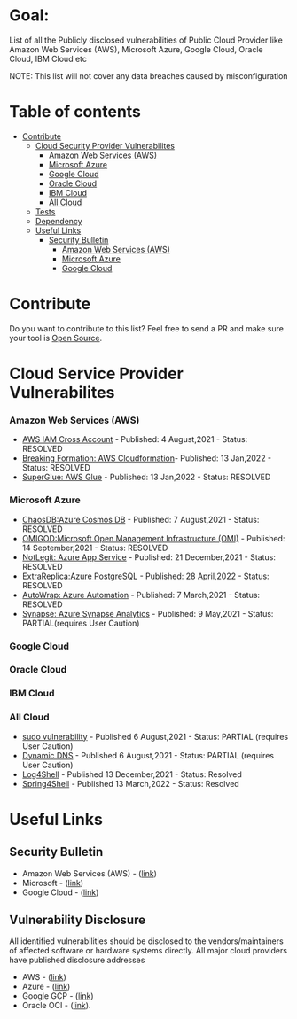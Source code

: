 # Goal:
List of all the Publicly disclosed vulnerabilities of Public Cloud Provider like Amazon Web Services (AWS), Microsoft Azure, Google Cloud, Oracle Cloud, IBM Cloud etc

NOTE: This list will not cover any data breaches caused by misconfiguration

Table of contents
=================

<!--ts-->

* [Contribute](#Contribute)
   * [Cloud Security Provider Vulnerabilites](#Cloud-Security-Provider-Vulnerabilites)
      * [Amazon Web Services (AWS)](#amazon-web-services)
      * [Microsoft Azure](#microsoft-azure)
      * [Google Cloud ](#google-cloud )
      * [Oracle Cloud](#oracle-cloud)
      * [IBM Cloud](#ibm-cloud)
      * [All Cloud](#all-cloud)
   * [Tests](#tests)
   * [Dependency](#dependency)
   * [Useful Links](#useful-links)
     * [Security Bulletin](#security-bulletin)
       * [Amazon Web Services (AWS)](#amazon-web-services)
       * [Microsoft Azure](#microsoft-azure)
       * [Google Cloud ](#google-cloud )
<!--te-->


# Contribute
Do you want to contribute to this list? Feel free to send a PR and make sure your tool is [Open Source](https://en.wikipedia.org/wiki/Open_source).

# Cloud Service Provider Vulnerabilites

### Amazon Web Services (AWS) 
- [AWS IAM Cross Account](https://www.wiz.io/blog/black-hat-2021-aws-cross-account-vulnerabilities-how-isolated-is-your-cloud-environment/) - Published: 4 August,2021 - Status: RESOLVED
- [Breaking Formation: AWS Cloudformation](https://orca.security/resources/blog/aws-cloudformation-vulnerability/)- Published: 13 Jan,2022 - Status: RESOLVED
- [SuperGlue: AWS Glue](https://orca.security/resources/blog/aws-glue-vulnerability/) - Published: 13 Jan,2022 - Status: RESOLVED

### Microsoft Azure 
- [ChaosDB:Azure Cosmos DB](https://www.wiz.io/blog/how-we-broke-the-cloud-with-two-lines-of-code-the-full-story-of-chaosdb/) - Published: 7 August,2021 - Status: RESOLVED
- [OMIGOD:Microsoft Open Management Infrastructure (OMI)](https://www.wiz.io/blog/secret-agent-exposes-azure-customers-to-unauthorized-code-execution/) - Published: 14 September,2021 - Status: RESOLVED
- [NotLegit: Azure App Service](https://www.wiz.io/blog/azure-app-service-source-code-leak/) - Published: 21 December,2021 - Status: RESOLVED
- [ExtraReplica:Azure PostgreSQL](https://www.wiz.io/blog/wiz-research-discovers-extrareplica-cross-account-database-vulnerability-in-azure-postgresql/) - Published: 28 April,2022 - Status: RESOLVED
- [AutoWrap: Azure Automation](https://orca.security/resources/blog/autowarp-microsoft-azure-automation-service-vulnerability/) - Published: 7 March,2021 - Status: RESOLVED
- [Synapse: Azure Synapse Analytics](https://orca.security/resources/blog/azure-synapse-analytics-security-advisory/) - Published: 9 May,2021 - Status: PARTIAL(requires User Caution)

### Google Cloud 

### Oracle Cloud 


### IBM Cloud 

### All Cloud
- [sudo vulnerability](https://www.wiz.io/blog/recent-linux-sudo-vulnerability-affects-a-major-percent-of-cloud-workloads/) - Published 6 August,2021 - Status: PARTIAL (requires User Caution)
- [Dynamic DNS](https://www.wiz.io/blog/is-your-organization-leaking-sensitive-dynamic-dns-data-heres-how-to-find-out/) - Published 6 August,2021 - Status: PARTIAL (requires User Caution)
- [Log4Shell](https://snyk.io/blog/log4j-vulnerability-software-supply-chain-security-log4shell/) - Published 13 December,2021 - Status: Resolved
- [Spring4Shell](https://security.snyk.io/vuln/SNYK-JAVA-ORGSPRINGFRAMEWORKCLOUD-2436645) - Published 13 March,2022 - Status: Resolved

# Useful Links

## Security Bulletin
* Amazon Web Services (AWS) - ([link](https://aws.amazon.com/security/security-bulletins/))
* Microsoft - ([link](https://docs.microsoft.com/en-us/security-updates/))
* Google Cloud -  ([link](https://cloud.google.com/support/bulletins))

## Vulnerability Disclosure
All identified vulnerabilities should be disclosed to the vendors/maintainers of affected software or hardware systems directly. All major cloud providers have published disclosure addresses
* AWS - ([link](https://aws.amazon.com/security/vulnerability-reporting/))
* Azure - ([link](https://www.microsoft.com/en-us/msrc/bounty))
* Google GCP - ([link](https://www.google.com/appserve/security-bugs/m2/new))
* Oracle OCI - ([link](https://www.oracle.com/corporate/security-practices/assurance/vulnerability/reporting.html)).
